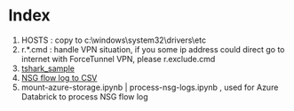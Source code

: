 # Index 

1. HOSTS : copy to c:\windows\system32\drivers\etc
1. r.*.cmd : handle VPN situation, if you some ip address could direct go to internet with ForceTunnel VPN, please r.exclude.cmd
1. [tshark_sample](./tshark_samples.md)
1. [NSG flow log to CSV](./convert-nsgflowlog2csv.ps1)
1. mount-azure-storage.ipynb | process-nsg-logs.ipynb , used for Azure Databrick to process NSG flow log 

